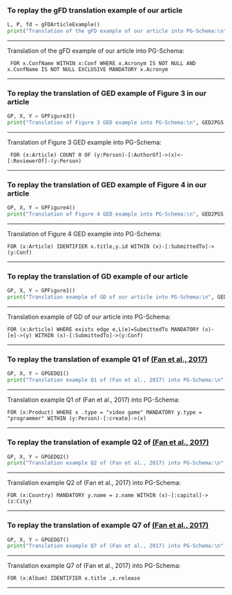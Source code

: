 ### To replay the gFD translation example of our article
```python
L, P, fd = gFDArticleExample()
print("Translation of the gFD example of our article into PG-Schema:\n",gFD2PGS(L,P,fd))
```
***
Translation of the gFD example of our article into PG-Schema:

` FOR x.ConfName WITHIN x:Conf
	WHERE x.Acronym IS NOT NULL AND x.ConfName IS NOT NULL
		EXCLUSIVE MANDATORY x.Acronym`
***

### To replay the translation of GED example of Figure 3 in our article
```python
GP, X, Y = GPFigure3()
print("Translation of Figure 3 GED example into PG-Schema:\n", GED2PGS(GP,X,Y), sep="")
```
***
Translation of Figure 3 GED example into PG-Schema:

` FOR (x:Article)
COUNT 0 OF (y:Person)-[:AuthorOf]->(x)<-[:ReviewerOf]-(y:Person)` 
***

### To replay the translation of GED example of Figure 4 in our article
```python
GP, X, Y = GPFigure4()
print("Translation of Figure 4 GED example into PG-Schema:\n", GED2PGS(GP,X,Y), sep="")
```
***
Translation of Figure 4 GED example into PG-Schema:

`FOR (x:Article)
IDENTIFIER x.title,y.id WITHIN (x)-[:SubmittedTo]->(y:Conf)` 
***

### To replay the translation of GD example of our article
```python
GP, X, Y = GPFigure1()
print("Translation example of GD of our article into PG-Schema:\n", GED2PGS(GP,X,Y), sep="")
```
***
Translation example of GD of our article into PG-Schema:

`FOR (x:Article)
WHERE exists edge e,L(e)=SubmittedTo
MANDATORY (x)-[e]->(y) WITHIN (x)-[:SubmittedTo]->(y:Conf)`
***

### To replay the translation of example Q1 of [(Fan et al., 2017)](https://www.pure.ed.ac.uk/ws/portalfiles/portal/44159778/pods17.pdf)
```python
GP, X, Y = GPGEDQ1()
print("Translation example Q1 of (Fan et al., 2017) into PG-Schema:\n", GED2PGS(GP,X,Y), sep="")
```
***
Translation example Q1 of (Fan et al., 2017) into PG-Schema:

`FOR (x:Product)
WHERE x .type = "video game"
MANDATORY y.type = "programmer" WITHIN (y:Person)-[:create]->(x)`
***

### To replay the translation of example Q2 of [(Fan et al., 2017)](https://www.pure.ed.ac.uk/ws/portalfiles/portal/44159778/pods17.pdf)
```python
GP, X, Y = GPGEDQ2()
print("Translation example Q2 of (Fan et al., 2017) into PG-Schema:\n", GED2PGS(GP,X,Y), sep="")
```
***
Translation example Q2 of (Fan et al., 2017) into PG-Schema:

`FOR (x:Country)
MANDATORY y.name = z.name WITHIN (x)-[:capital]->(z:City)`
***

### To replay the translation of example Q7 of [(Fan et al., 2017)](https://www.pure.ed.ac.uk/ws/portalfiles/portal/44159778/pods17.pdf)
```python
GP, X, Y = GPGEDQ7()
print("Translation example Q7 of (Fan et al., 2017) into PG-Schema:\n", GED2PGS(GP,X,Y), sep="")
```
***
Translation example Q7 of (Fan et al., 2017) into PG-Schema:

`FOR (x:Album)
IDENTIFIER x.title ,x.release `
***

